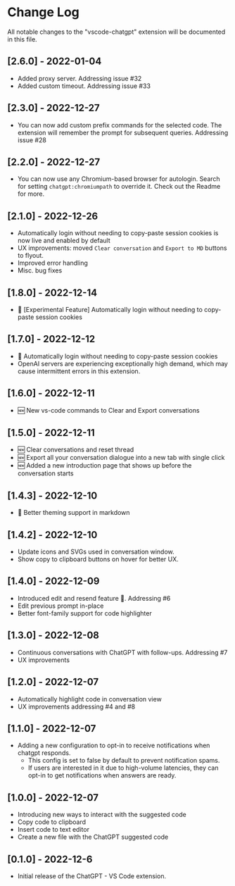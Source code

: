 # Change Log

All notable changes to the "vscode-chatgpt" extension will be documented in this file.

## [2.6.0] - 2022-01-04

- Added proxy server. Addressing issue #32
- Added custom timeout. Addressing issue #33

## [2.3.0] - 2022-12-27

- You can now add custom prefix commands for the selected code. The extension will remember the prompt for subsequent queries. Addressing issue #28

## [2.2.0] - 2022-12-27

- You can now use any Chromium-based browser for autologin. Search for setting `chatgpt:chromiumpath` to override it. Check out the Readme for more.

## [2.1.0] - 2022-12-26

- Automatically login without needing to copy-paste session cookies is now live and enabled by default
- UX improvements: moved `Clear conversation` and `Export to MD` buttons to flyout.
- Improved error handling
- Misc. bug fixes

## [1.8.0] - 2022-12-14

- 🚀 [Experimental Feature] Automatically login without needing to copy-paste session cookies

## [1.7.0] - 2022-12-12

- 🚀 Automatically login without needing to copy-paste session cookies
- OpenAI servers are experiencing exceptionally high demand, which may cause intermittent errors in this extension.

## [1.6.0] - 2022-12-11

- 🆕 New vs-code commands to Clear and Export conversations

## [1.5.0] - 2022-12-11

- 🆕 Clear conversations and reset thread
- 🆕 Export all your conversation dialogue into a new tab with single click
- 🆕 Added a new introduction page that shows up before the conversation starts

## [1.4.3] - 2022-12-10

- 🚀 Better theming support in markdown

## [1.4.2] - 2022-12-10

- Update icons and SVGs used in conversation window.
- Show copy to clipboard buttons on hover for better UX.

## [1.4.0] - 2022-12-09

- Introduced edit and resend feature 🚀. Addressing #6
- Edit previous prompt in-place
- Better font-family support for code highlighter

## [1.3.0] - 2022-12-08

- Continuous conversations with ChatGPT with follow-ups. Addressing #7
- UX improvements

## [1.2.0] - 2022-12-07

- Automatically highlight code in conversation view
- UX improvements addressing #4 and #8

## [1.1.0] - 2022-12-07

- Adding a new configuration to opt-in to receive notifications when chatgpt responds.
  - This config is set to false by default to prevent notification spams.
  - If users are interested in it due to high-volume latencies, they can opt-in to get notifications when answers are ready.

## [1.0.0] - 2022-12-07

- Introducing new ways to interact with the suggested code
- Copy code to clipboard
- Insert code to text editor
- Create a new file with the ChatGPT suggested code

## [0.1.0] - 2022-12-6

- Initial release of the ChatGPT - VS Code extension.
